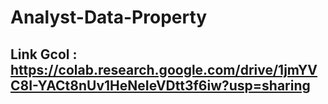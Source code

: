# Analyst-Data-Property
## Link Gcol : https://colab.research.google.com/drive/1jmYVC8I-YACt8nUv1HeNeIeVDtt3f6iw?usp=sharing
